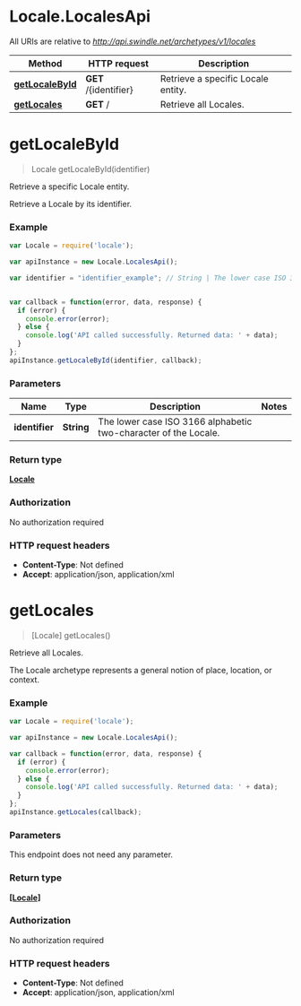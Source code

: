 # Locale.LocalesApi

All URIs are relative to *http://api.swindle.net/archetypes/v1/locales*

Method | HTTP request | Description
------------- | ------------- | -------------
[**getLocaleById**](LocalesApi.md#getLocaleById) | **GET** /{identifier} | Retrieve a specific Locale entity.
[**getLocales**](LocalesApi.md#getLocales) | **GET** / | Retrieve all Locales.


<a name="getLocaleById"></a>
# **getLocaleById**
> Locale getLocaleById(identifier)

Retrieve a specific Locale entity.

Retrieve a Locale by its identifier.

### Example
```javascript
var Locale = require('locale');

var apiInstance = new Locale.LocalesApi();

var identifier = "identifier_example"; // String | The lower case ISO 3166 alphabetic two-character of the Locale.


var callback = function(error, data, response) {
  if (error) {
    console.error(error);
  } else {
    console.log('API called successfully. Returned data: ' + data);
  }
};
apiInstance.getLocaleById(identifier, callback);
```

### Parameters

Name | Type | Description  | Notes
------------- | ------------- | ------------- | -------------
 **identifier** | **String**| The lower case ISO 3166 alphabetic two-character of the Locale. | 

### Return type

[**Locale**](Locale.md)

### Authorization

No authorization required

### HTTP request headers

 - **Content-Type**: Not defined
 - **Accept**: application/json, application/xml

<a name="getLocales"></a>
# **getLocales**
> [Locale] getLocales()

Retrieve all Locales.

The Locale archetype represents a general notion of place, location, or context.

### Example
```javascript
var Locale = require('locale');

var apiInstance = new Locale.LocalesApi();

var callback = function(error, data, response) {
  if (error) {
    console.error(error);
  } else {
    console.log('API called successfully. Returned data: ' + data);
  }
};
apiInstance.getLocales(callback);
```

### Parameters
This endpoint does not need any parameter.

### Return type

[**[Locale]**](Locale.md)

### Authorization

No authorization required

### HTTP request headers

 - **Content-Type**: Not defined
 - **Accept**: application/json, application/xml

